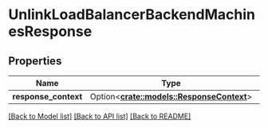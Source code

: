 # UnlinkLoadBalancerBackendMachinesResponse

## Properties

Name | Type | Description | Notes
------------ | ------------- | ------------- | -------------
**response_context** | Option<[**crate::models::ResponseContext**](ResponseContext.md)> |  | [optional]

[[Back to Model list]](../README.md#documentation-for-models) [[Back to API list]](../README.md#documentation-for-api-endpoints) [[Back to README]](../README.md)


